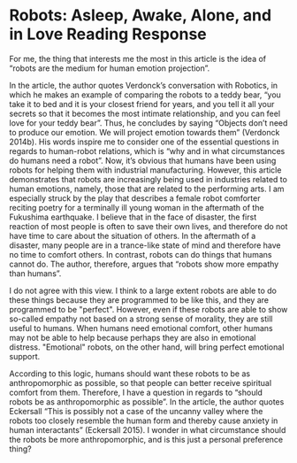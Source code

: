 # Robots: Asleep, Awake, Alone, and in Love Reading Response
For me, the thing that interests me the most in this article is the idea of “robots are the medium for human emotion projection”. 

In the article, the author quotes Verdonck’s conversation with Robotics, in which he makes an example of comparing the robots to a teddy bear, “you take it to bed and it is your closest friend for years, and you tell it all your secrets so that it becomes the most intimate relationship, and you can feel love for your teddy bear”. Thus, he concludes by saying “Objects don’t need to produce our emotion. We will project emotion towards them” (Verdonck 2014b). His words inspire me to consider one of the essential questions in regards to human-robot relations, which is “why and in what circumstances do humans need a robot”. Now, it’s obvious that humans have been using robots for helping them with industrial manufacturing. However, this article demonstrates that robots are increasingly being used in industries related to human emotions, namely, those that are related to the performing arts. I am especially struck by the play that describes a female robot comforter reciting poetry for a terminally ill young woman in the aftermath of the Fukushima earthquake. I believe that in the face of disaster, the first reaction of most people is often to save their own lives, and therefore do not have time to care about the situation of others. In the aftermath of a disaster, many people are in a trance-like state of mind and therefore have no time to comfort others. In contrast, robots can do things that humans cannot do. The author, therefore, argues that “robots show more empathy than humans”. 

I do not agree with this view. I think to a large extent robots are able to do these things because they are programmed to be like this, and they are programmed to be "perfect". However, even if these robots are able to show so-called empathy not based on a strong sense of morality, they are still useful to humans. When humans need emotional comfort, other humans may not be able to help because perhaps they are also in emotional distress. "Emotional" robots, on the other hand, will bring perfect emotional support. 

According to this logic, humans should want these robots to be as anthropomorphic as possible, so that people can better receive spiritual comfort from them. Therefore, I have a question in regards to “should robots be as anthropomorphic as possible”. In the article, the author quotes Eckersall “This is possibly not a case of the uncanny valley where the robots too closely resemble the human form and thereby cause anxiety in human interactants” (Eckersall 2015). I wonder in what circumstance should the robots be more anthropomorphic, and is this just a personal preference thing?

